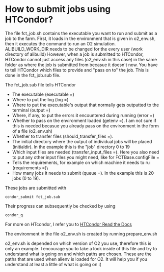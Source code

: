 # How to submit jobs using HTCondor?

The file fct_job.sh contains the executable you want to run and submit as a job to the farm.
First, it loads in the environment that is given in o2_env.sh, then it executes the command to run an O2 simulation.
ALIBUILD_WORK_DIR needs to be changed for the every user (work directory of alibuild)
However, when a job is submitted to HTCondor, HTCondor cannot just access any files (o2_env.sh in this case) in the same folder as where the job is submitted from becasue it doesn't now.
You have to tell HTCondor which files to provide and "pass on to" the job. This is done in the fct_job.sub file.

The fct_job.sub file tells HTCondor
- The executable (executable =)
- Where to put the log (log =)
- Where to put the executable's output that normally gets outputted to the terminal (output =)
- Where, if any, to put the errors it encountered during running (error =)
- Whether to pass on the environment loaded (getenv =). I am not sure if this is needed becasue you already pass on the environment in the form of a file (o2_env.sh)
- Whether to transfer files (should_transfer_files =).
- The initial directory where the output of individual jobs will be placed (initialdir). In the example this is the "job" directory 0 to 19
- Which input files are needed (transfer_input_files =). Here you also need to put any other input files you might need, like for FCTBase.configFile =
- Tells the requirements, for example on which machine it needs to ru (requirements =)\
- How many jobs it needs to submit (queue =). In the example this is 20 jobs (0 to 19).

These jobs are submitted with
```
condor_submit fct_job.sub
```

Their progress can subsequently be checked by using
```
condor_q
```

For more on HTcondor, I refer you to [HTCondor Read the Docs](https://htcondor.readthedocs.io/en/latest/users-manual/index.html)

The environment in the file o2_env.sh is created by running prepare_env.sh

o2_env.sh is depended on which version of O2 you use, therefore this is only an example. I encourage you to take a look inside of this file and try to understand what is going on and which paths are chosen. These are the paths that are used when alienv is loaded for O2. It will help you if you understand at least a little of what is going on :)
